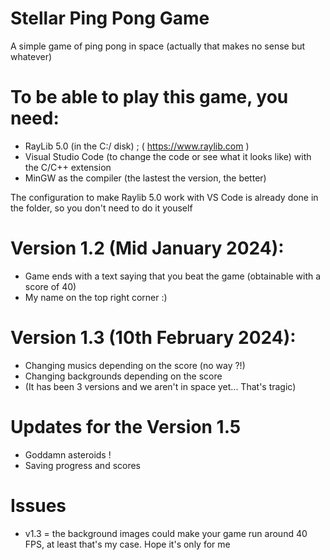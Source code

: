 # Stellar Ping Pong Game

A simple game of ping pong in space (actually that makes no sense but whatever)

# To be able to play this game, you need:
- RayLib 5.0 (in the C:/ disk) ; ( https://www.raylib.com )
- Visual Studio Code (to change the code or see what it looks like) with the C/C++ extension
- MinGW as the compiler (the lastest the version, the better)

The configuration to make Raylib 5.0 work with VS Code is already done in the folder, so you don't need to do it youself

# Version 1.2 (Mid January 2024): 

- Game ends with a text saying that you beat the game (obtainable with a score of 40)
- My name on the top right corner :)

# Version 1.3 (10th February 2024):

- Changing musics depending on the score (no way ?!)
- Changing backgrounds depending on the score
- (It has been 3 versions and we aren't in space yet... That's tragic)

# Updates for the Version 1.5

- Goddamn asteroids !
- Saving progress and scores

# Issues

- v1.3 = the background images could make your game run around 40 FPS, at least that's my case. Hope it's only for me
